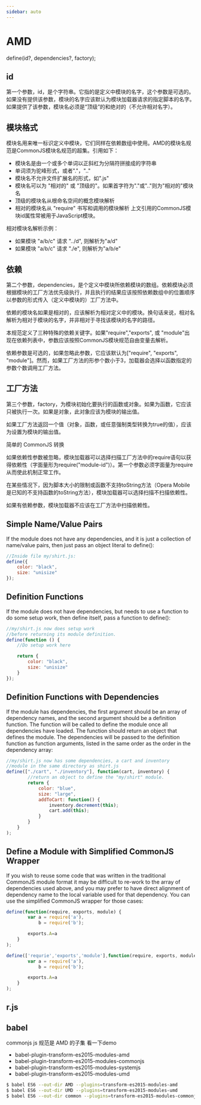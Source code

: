 ```yaml
---
sidebar: auto
---
```


# AMD

  define(id?, dependencies?, factory);
## id
第一个参数，id，是个字符串。它指的是定义中模块的名字，这个参数是可选的。如果没有提供该参数，模块的名字应该默认为模块加载器请求的指定脚本的名字。如果提供了该参数，模块名必须是“顶级”的和绝对的（不允许相对名字）。

## 模块格式

模块名用来唯一标识定义中模块，它们同样在依赖数组中使用。AMD的模块名规范是CommonJS模块名规范的超集。引用如下：

- 模块名是由一个或多个单词以正斜杠为分隔符拼接成的字符串
- 单词须为驼峰形式，或者"."，".."
- 模块名不允许文件扩展名的形式，如".js"
- 模块名可以为 "相对的" 或 "顶级的"。如果首字符为"."或".."则为"相对的"模块名
- 顶级的模块名从根命名空间的概念模块解析
- 相对的模块名从 "require" 书写和调用的模块解析
上文引用的CommonJS模块id属性常被用于JavaScript模块。

相对模块名解析示例：

- 如果模块 "a/b/c" 请求 "../d", 则解析为"a/d"
- 如果模块 "a/b/c" 请求 "./e", 则解析为"a/b/e"


## 依赖

第二个参数，dependencies，是个定义中模块所依赖模块的数组。依赖模块必须根据模块的工厂方法优先级执行，并且执行的结果应该按照依赖数组中的位置顺序以参数的形式传入（定义中模块的）工厂方法中。

依赖的模块名如果是相对的，应该解析为相对定义中的模块。换句话来说，相对名解析为相对于模块的名字，并非相对于寻找该模块的名字的路径。

本规范定义了三种特殊的依赖关键字。如果"require","exports", 或 "module"出现在依赖列表中，参数应该按照CommonJS模块规范自由变量去解析。

依赖参数是可选的，如果忽略此参数，它应该默认为["require", "exports", "module"]。然而，如果工厂方法的形参个数小于3，加载器会选择以函数指定的参数个数调用工厂方法。

## 工厂方法

第三个参数，factory，为模块初始化要执行的函数或对象。如果为函数，它应该只被执行一次。如果是对象，此对象应该为模块的输出值。

如果工厂方法返回一个值（对象，函数，或任意强制类型转换为true的值），应该为设置为模块的输出值。

简单的 CommonJS 转换

如果依赖性参数被忽略，模块加载器可以选择扫描工厂方法中的require语句以获得依赖性（字面量形为require("module-id")）。第一个参数必须字面量为require从而使此机制正常工作。

在某些情况下，因为脚本大小的限制或函数不支持toString方法（Opera Mobile是已知的不支持函数的toString方法），模块加载器可以选择扫描不扫描依赖性。

如果有依赖参数，模块加载器不应该在工厂方法中扫描依赖性。

## Simple Name/Value Pairs

If the module does not have any dependencies, and it is just a collection of name/value pairs, then just pass an object literal to define():
```js
//Inside file my/shirt.js:
define({
    color: "black",
    size: "unisize"
});
```
## Definition Functions

If the module does not have dependencies, but needs to use a function to do some setup work, then define itself, pass a function to define():
```js
//my/shirt.js now does setup work
//before returning its module definition.
define(function () {
    //Do setup work here

    return {
        color: "black",
        size: "unisize"
    }
});
```
## Definition Functions with Dependencies
If the module has dependencies, the first argument should be an array of dependency names, and the second argument should be a definition function. The function will be called to define the module once all dependencies have loaded. The function should return an object that defines the module. The dependencies will be passed to the definition function as function arguments, listed in the same order as the order in the dependency array:
```js
//my/shirt.js now has some dependencies, a cart and inventory
//module in the same directory as shirt.js
define(["./cart", "./inventory"], function(cart, inventory) {
        //return an object to define the "my/shirt" module.
        return {
            color: "blue",
            size: "large",
            addToCart: function() {
                inventory.decrement(this);
                cart.add(this);
            }
        }
    }
);
```
## Define a Module with Simplified CommonJS Wrapper

If you wish to reuse some code that was written in the traditional CommonJS module format it may be difficult to re-work to the array of dependencies used above, and you may prefer to have direct alignment of dependency name to the local variable used for that dependency. You can use the simplified CommonJS wrapper for those cases:
```js
define(function(require, exports, module) {
        var a = require('a'),
            b = require('b');

        exports.A=a
    }
);

define(['requrie','exports','module'],function(require, exports, module) {
        var a = require('a'),
            b = require('b');

        exports.A=a
    }
);
```
## r.js

## babel
commonjs js 规范是 AMD 的子集 看一下demo

- babel-plugin-transform-es2015-modules-amd
- babel-plugin-transform-es2015-modules-commonjs
- babel-plugin-transform-es2015-modules-systemjs
- babel-plugin-transform-es2015-modules-umd

```bash
$ babel ES6 --out-dir AMD --plugins=transform-es2015-modules-amd
$ babel ES6 --out-dir UMD --plugins=transform-es2015-modules-umd
$ babel ES6 --out-dir common --plugins=transform-es2015-modules-commonjs

```